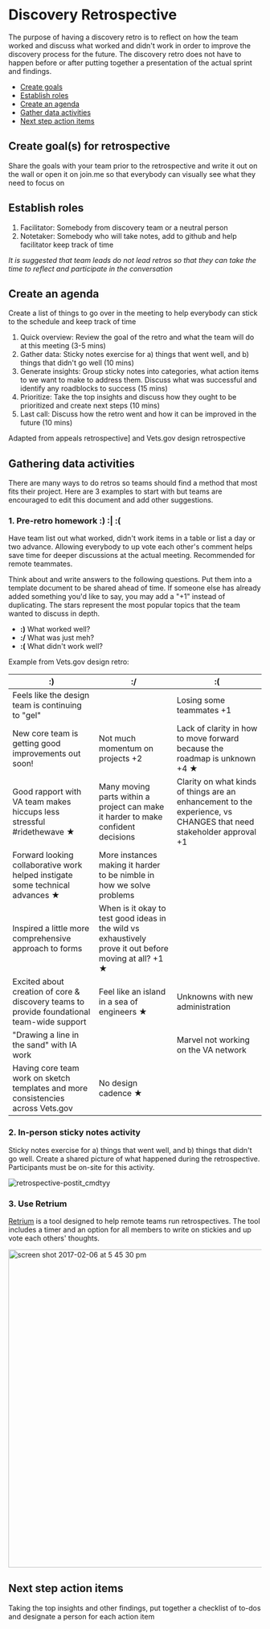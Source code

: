 # Discovery Retrospective

The purpose of having a discovery retro is to reflect on how the team worked and discuss what worked and didn't work in order to improve the discovery process for the future. The discovery retro does not have to happen before or after putting together a presentation of the actual sprint and findings.

- [Create goals](#goals)
- [Establish roles](#roles)
- [Create an agenda](#agenda)
- [Gather data activities](#gatherdata)
- [Next step action items](#nextstep)

<a id="goals"></a>
## Create goal(s) for retrospective

Share the goals with your team prior to the retrospective and write it out on the wall or open it on join.me so that everybody can visually see what they need to focus on

<a id="roles"></a>
## Establish roles
1. Facilitator: Somebody from discovery team or a neutral person
2. Notetaker: Somebody who will take notes, add to github and help facilitator keep track of time

_It is suggested that team leads do not lead retros so that they can take the time to reflect and participate in the conversation_

<a id="agenda"></a>
## Create an agenda

Create a list of things to go over in the meeting to help everybody can stick to the schedule and keep track of time

1. Quick overview: Review the goal of the retro and what the team will do at this meeting (3-5 mins)
2. Gather data: Sticky notes exercise for a) things that went well, and b) things that didn't go well (10 mins)
3. Generate insights: Group sticky notes into categories, what action items to we want to make to address them. Discuss what was successful and identify any roadblocks to success (15 mins)
4. Prioritize: Take the top insights and discuss how they ought to be prioritized and create next steps (10 mins)
5. Last call: Discuss how the retro went and how it can be improved in the future (10 mins)

Adapted from appeals retrospective] and Vets.gov design retrospective

<a id="gatherdata"></a>
## Gathering data activities

There are many ways to do retros so teams should find a method that most fits their project. Here are 3 examples to start with but teams are encouraged to edit this document and add other suggestions. 

### 1. Pre-retro homework :) :| :( 
Have team list out what worked, didn't work items in a table or list a day or two advance. Allowing everybody to up vote each other's comment helps save time for deeper discussions at the actual meeting. Recommended for remote teammates. 

Think about and write answers to the following questions. Put them into a template document to be shared ahead of time. If someone else has already added something you'd like to say, you may add a "+1" instead of duplicating. The stars represent the most popular topics that the team wanted to discuss in depth. 

- **:)** What worked well?
- **:/** What was just meh?
- **:(** What didn't work well?

Example from Vets.gov design retro:

| :) | :/ | :( |
|---|---|---|
| Feels like the design team is continuing to "gel" | | Losing some teammates +1 |
| New core team is getting good improvements out soon! | Not much momentum on projects +2 | Lack of clarity in how to move forward because the roadmap is unknown +4 ★ |
| Good rapport with VA team makes hiccups less stressful #ridethewave ★ | Many moving parts within a project can make it harder to make confident decisions | Clarity on what kinds of things are an enhancement to the experience, vs CHANGES that need stakeholder approval +1 |
| Forward looking collaborative work helped instigate some technical advances ★ | More instances making it harder to be nimble in how we solve problems |  |
| Inspired a little more comprehensive approach to forms | When is it okay to test good ideas in the wild vs exhaustively prove it out before moving at all? +1 ★ |  |
| Excited about creation of core & discovery teams to provide foundational team-wide support | Feel like an island in a sea of engineers ★ | Unknowns with new administration |
| "Drawing a line in the sand" with IA work | | Marvel not working on the VA network |
| Having core team work on sketch templates and more consistencies across Vets.gov | No design cadence ★ | |

### 2. In-person sticky notes activity 
Sticky notes exercise for a) things that went well, and b) things that didn't go well. Create a shared picture of what happened during the retrospective. Participants must be on-site for this activity. 

![retrospective-postit_cmdtyy](https://cloud.githubusercontent.com/assets/13420618/22669688/df61c374-ec93-11e6-8d7e-974ea0e7102d.jpg)

### 3. Use Retrium

[Retrium](https://www.retrium.com/) is a tool designed to help remote teams run retrospectives. The tool includes a timer and an option for all members to write on stickies and up vote each others' thoughts. 

<img width="633" alt="screen shot 2017-02-06 at 5 45 30 pm" src="https://cloud.githubusercontent.com/assets/13420618/22669755/14c6bcea-ec94-11e6-8935-75a2420b17ea.png">

<a id="nextstep"></a>
## Next step action items
Taking the top insights and other findings, put together a checklist of to-dos and designate a person for each action item
